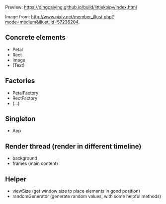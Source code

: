 
Preview: https://dingcaiying.github.io/build/littlekoipv/index.html


Image from: http://www.pixiv.net/member_illust.php?mode=medium&illust_id=57236204.

## Concrete elements
* Petal
* Rect
* Image
* (Text)

## Factories
* PetalFactory
* RectFactory
* (...)

## Singleton
* App

## Render thread (render in different timeline)
* background
* frames (main content)

## Helper
* viewSize (get window size to place elements in good position)
* randomGenerator (generate random values, with some helpful methods)
